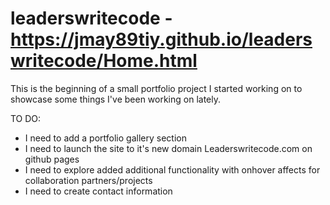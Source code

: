 # leaderswritecode - https://jmay89tiy.github.io/leaderswritecode/Home.html
This is the beginning of a small portfolio project I started working on to showcase some things I've been working on lately. 


TO DO:

- I need to add a portfolio gallery section
- I need to launch the site to it's new domain Leaderswritecode.com on github pages
- I need to explore added additional functionality with onhover affects for collaboration partners/projects
- I need to create contact information
